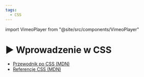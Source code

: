 ```yaml
---
tags:
  - CSS
---
```


import VimeoPlayer from "@site/src/components/VimeoPlayer"

# ▶️ Wprowadzenie w CSS

<VimeoPlayer videoId="750890895" />

- [Przewodnik po CSS (MDN)](https://developer.mozilla.org/en-US/docs/Learn/CSS)
- [Referencje CSS (MDN)](https://developer.mozilla.org/en-US/docs/Web/CSS/Reference)
